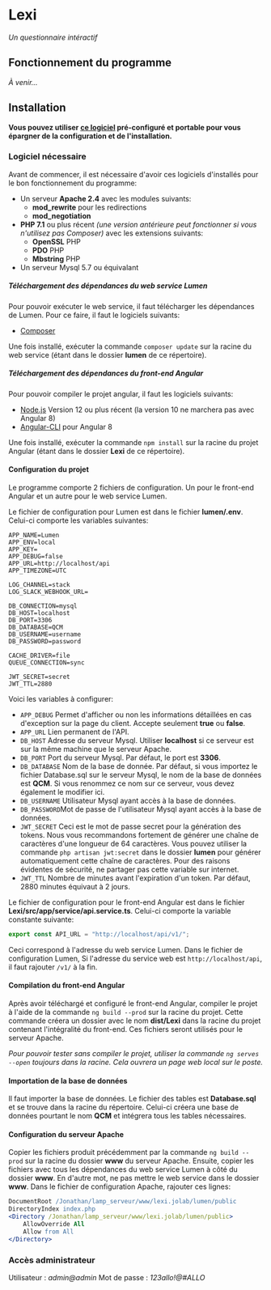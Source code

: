 # Lexi
*Un questionnaire intéractif*

## Fonctionnement du programme
*À venir...*

## Installation
**Vous pouvez utiliser [ce logiciel](https://github.com/jonathanlaberge/Lexi/releases "ce logiciel") pré-configuré et portable pour vous épargner de la configuration et de l'installation.**

### Logiciel nécessaire
Avant de commencer, il est nécessaire d'avoir ces logiciels d'installés pour le bon fonctionnement du programme:
+ Un serveur **Apache 2.4** avec les modules suivants:
  + **mod_rewrite** pour les redirections
  + **mod_negotiation**
+ **PHP 7.1** ou plus récent *(une version antérieure peut fonctionner si vous n'utilisez pas Composer)* avec les extensions suivants:
  + **OpenSSL** PHP
  + **PDO** PHP
  + **Mbstring** PHP
+ Un serveur Mysql 5.7 ou équivalant

##### Téléchargement des dépendances du web service Lumen
Pour pouvoir exécuter le web service, il faut télécharger les dépendances de Lumen. Pour ce faire, il faut le logiciels suivants:
- [Composer](https://getcomposer.org/download/ "Composer") 

Une fois installé, exécuter la commande `composer update` sur la racine du web service (étant dans le dossier **lumen** de ce répertoire).

##### Téléchargement des dépendances du front-end Angular
Pour pouvoir compiler le projet angular, il faut les logiciels suivants:
- [Node.js](https://nodejs.org/en/download/ "Node.js") Version 12 ou plus récent (la version 10 ne marchera pas avec Angular 8)
- [Angular-CLI](https://angular.io/cli "Angular-CLI") pour Angular 8

Une fois installé, exécuter la commande `npm install` sur la racine du projet Angular (étant dans le dossier **Lexi** de ce répertoire).

#### Configuration du projet
Le programme comporte 2 fichiers de configuration. Un pour le front-end Angular et un autre pour le web service Lumen.

Le fichier de configuration pour Lumen est dans le fichier **lumen/.env**. Celui-ci comporte les variables suivantes:

    APP_NAME=Lumen
    APP_ENV=local
    APP_KEY=
    APP_DEBUG=false
    APP_URL=http://localhost/api
    APP_TIMEZONE=UTC
    
    LOG_CHANNEL=stack
    LOG_SLACK_WEBHOOK_URL=
    
    DB_CONNECTION=mysql
    DB_HOST=localhost
    DB_PORT=3306
    DB_DATABASE=QCM
    DB_USERNAME=username
    DB_PASSWORD=password
    
    CACHE_DRIVER=file
    QUEUE_CONNECTION=sync
    
    JWT_SECRET=secret
    JWT_TTL=2880
Voici les variables à configurer:

 - `APP_DEBUG` Permet d'afficher ou non les informations détaillées en cas d'exception sur la page du client. Accepte seulement **true** ou **false**. 
 - `APP_URL` Lien permanent de l'API.
 - `DB_HOST` Adresse du serveur Mysql. Utiliser **localhost** si ce serveur est sur la même machine que le serveur Apache.
 - `DB_PORT` Port du serveur Mysql. Par défaut, le port est **3306**.
 - `DB_DATABASE` Nom de la base de donnée. Par défaut, si vous importez le fichier Database.sql sur le serveur Mysql, le nom de la base de données est **QCM**. Si vous renommez ce nom sur ce serveur, vous devez également le modifier ici.
 - `DB_USERNAME` Utilisateur Mysql ayant accès à la base de données.
 - `DB_PASSWORD`Mot de passe de l'utilisateur Mysql ayant accès à la base de données.
 - `JWT_SECRET` Ceci est le mot de passe secret pour la génération des tokens. Nous vous recommandons fortement de générer une chaîne de caractères d'une longueur de 64 caractères. Vous pouvez utiliser la commande `php artisan jwt:secret` dans le dossier **lumen** pour générer automatiquement cette chaîne de caractères. Pour des raisons évidentes de sécurité, ne partager pas cette variable sur internet.
 - `JWT_TTL` Nombre de minutes avant l'expiration d'un token. Par défaut, 2880 minutes équivaut à 2 jours.

Le fichier de configuration pour le front-end Angular est dans le fichier **Lexi/src/app/service/api.service.ts**. Celui-ci comporte la variable constante suivante:

```ts
export const API_URL = "http://localhost/api/v1/";
```
Ceci correspond à l'adresse du web service Lumen.  Dans le fichier de configuration Lumen,
Si l'adresse du service web est `http://localhost/api`, il faut rajouter `/v1/` à la fin.

#### Compilation du front-end Angular
Après avoir téléchargé et configuré le front-end Angular, compiler le projet à l'aide de la commande `ng build --prod` sur la racine du projet. Cette commande créera un dossier avec le nom **dist/Lexi** dans la racine du projet contenant l'intégralité du front-end. Ces fichiers seront utilisés pour le serveur Apache.

*Pour pouvoir tester sans compiler le projet, utiliser la commande `ng serves --open` toujours dans la racine. Cela ouvrera un page web local sur le poste.*

#### Importation de la base de données

Il faut importer la base de données. Le fichier des tables est **Database.sql** et se trouve dans la racine du répertoire. Celui-ci créera une base de données pourtant le nom **QCM** et intégrera tous les tables nécessaires.

#### Configuration du serveur Apache

Copier les fichiers produit précédemment par la commande `ng build --prod` sur la racine du dossier **www** du serveur Apache. Ensuite, copier les fichiers avec tous les dépendances du web service Lumen à côté du dossier **www**. En d'autre mot, ne pas mettre le web service dans le dossier **www**. Dans le fichier de configuration Apache, rajouter ces lignes:

```apache
DocumentRoot /Jonathan/lamp_serveur/www/lexi.jolab/lumen/public
DirectoryIndex index.php
<Directory /Jonathan/lamp_serveur/www/lexi.jolab/lumen/public>
	AllowOverride All
	Allow from All
</Directory>
```

### Accès administrateur
Utilisateur : *admin@admin* 
Mot de passe : *123allo!@#ALLO*

